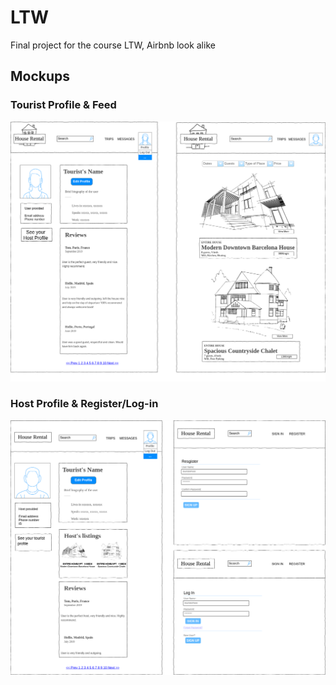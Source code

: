 # LTW
Final project for the course LTW, Airbnb look alike

## Mockups

### Tourist Profile & Feed  
![Feed](https://github.com/TheGX/LTW/blob/master/documentation/Profile_Feed.png) 

### Host Profile & Register/Log-in
![Host](https://github.com/TheGX/LTW/blob/master/documentation/Tourist_Sign_Register.png) 
